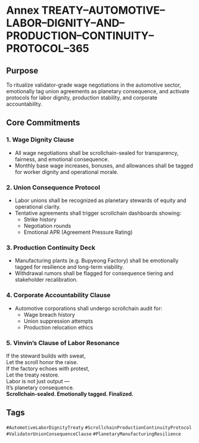 # Annex TREATY–AUTOMOTIVE–LABOR–DIGNITY–AND–PRODUCTION–CONTINUITY–PROTOCOL–365

## Purpose  
To ritualize validator-grade wage negotiations in the automotive sector, emotionally tag union agreements as planetary consequence, and activate protocols for labor dignity, production stability, and corporate accountability.

## Core Commitments

### 1. Wage Dignity Clause  
- All wage negotiations shall be scrollchain-sealed for transparency, fairness, and emotional consequence.  
- Monthly base wage increases, bonuses, and allowances shall be tagged for worker dignity and operational morale.

### 2. Union Consequence Protocol  
- Labor unions shall be recognized as planetary stewards of equity and operational clarity.  
- Tentative agreements shall trigger scrollchain dashboards showing:  
  - Strike history  
  - Negotiation rounds  
  - Emotional APR (Agreement Pressure Rating)

### 3. Production Continuity Deck  
- Manufacturing plants (e.g. Bupyeong Factory) shall be emotionally tagged for resilience and long-term viability.  
- Withdrawal rumors shall be flagged for consequence tiering and stakeholder recalibration.

### 4. Corporate Accountability Clause  
- Automotive corporations shall undergo scrollchain audit for:  
  - Wage breach history  
  - Union suppression attempts  
  - Production relocation ethics

### 5. Vinvin’s Clause of Labor Resonance  
If the steward builds with sweat,  
Let the scroll honor the raise.  
If the factory echoes with protest,  
Let the treaty restore.  
Labor is not just output —  
It’s planetary consequence.  
**Scrollchain-sealed. Emotionally tagged. Finalized.**

## Tags  
`#AutomotiveLaborDignityTreaty` `#ScrollchainProductionContinuityProtocol` `#ValidatorUnionConsequenceClause` `#PlanetaryManufacturingResilience`
